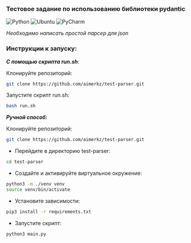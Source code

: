 ### Тестовое задание по использованию библиотеки pydantic
![Python](https://img.shields.io/badge/python-3670A0?style=for-the-badge&logo=python&logoColor=ffdd54)
![Ubuntu](https://img.shields.io/badge/Ubuntu-E95420?style=for-the-badge&logo=ubuntu&logoColor=white)
![PyCharm](https://img.shields.io/badge/pycharm-143?style=for-the-badge&logo=pycharm&logoColor=black&color=black&labelColor=green)

*Необходимо написать простой парсер для json*

### Инструкции к запуску:

***С помощью скрипта run.sh***:

Клонируйте репозиторий: 
```sh
git clone https://github.com/aimerkz/test-parser.git
```

Запустите скрипт run.sh:
```sh
bash run.sh
```

***Ручной способ:***

Клонируйте репозиторий: 
```sh
git clone https://github.com/aimerkz/test-parser.git
```
- Перейдите в директорию test-parser:
```sh
cd test-parser
```
- Создайте и активируйте виртуальное окружение:
```sh
python3 -m ./venv venv
source venv/bin/activate
```
- Установите зависимости:
```sh
pip3 install -r requirements.txt
```
- Запустите скрипт:
```sh
python3 main.py